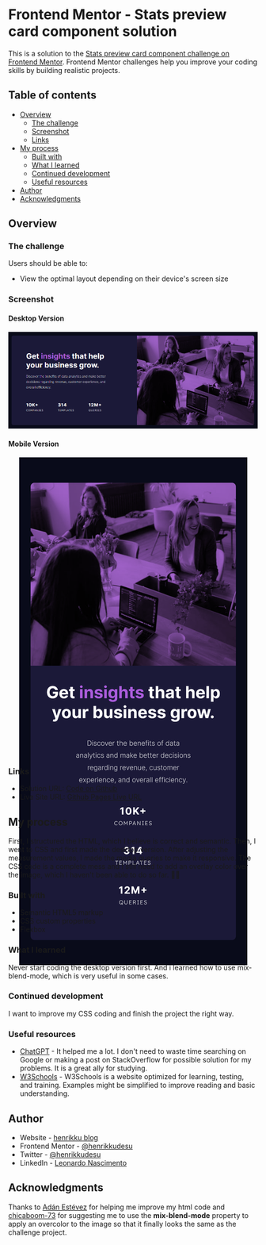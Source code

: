 # Frontend Mentor - Stats preview card component solution

This is a solution to the [Stats preview card component challenge on Frontend Mentor](https://www.frontendmentor.io/challenges/stats-preview-card-component-8JqbgoU62). Frontend Mentor challenges help you improve your coding skills by building realistic projects. 

## Table of contents

- [Overview](#overview)
  - [The challenge](#the-challenge)
  - [Screenshot](#screenshot)
  - [Links](#links)
- [My process](#my-process)
  - [Built with](#built-with)
  - [What I learned](#what-i-learned)
  - [Continued development](#continued-development)
  - [Useful resources](#useful-resources)
- [Author](#author)
- [Acknowledgments](#acknowledgments)

## Overview

### The challenge

Users should be able to:

- View the optimal layout depending on their device's screen size

### Screenshot

#### Desktop Version
<p align="center"><img src="./screenshots/desktop-ver.png"></p>

#### Mobile Version
<p align="center" style="height: 390px; height: 600px"><img src="./screenshots/mobile-ver.png"></p>


### Links

- Solution URL: [Code on Github](https://github.com/henrikkudesu/stats-preview-card-component)
- Live Site URL: [Github Pages Live URL](https://henrikkudesu.github.io/stats-preview-card-component/)

## My process
First, I structured the HTML, which I believe is correct and semantic. Then, I went to CSS and first made the desktop version. After adjusting the measurement values, I made the media queries to make it responsive. The CSS code is a complete mess and I still need to add an overlay color over the image, which I haven't been able to do so far. 🤷‍♂️

### Built with

- Semantic HTML5 markup
- CSS custom properties
- Flexbox


### What I learned

Never start coding the desktop version first. And i learned how to use mix-blend-mode, which is very useful in some cases.

### Continued development

I want to improve my CSS coding and finish the project the right way.

### Useful resources

- [ChatGPT](https://chat.openai.com) - It helped me a lot. I don't need to waste time searching on Google or making a post on StackOverflow for possible solution for my problems. It is a great ally for studying.
- [W3Schools](https://www.w3schools.com) - W3Schools is a website optimized for learning, testing, and training. Examples might be simplified to improve reading and basic understanding.

## Author

- Website - [henrikku blog](https://henrikkudesu.github.io/)
- Frontend Mentor - [@henrikkudesu](https://www.frontendmentor.io/profile/henrikkudesu)
- Twitter - [@henrikkudesu](https://twitter.com/henrikkudesu)
- LinkedIn - [Leonardo Nascimento](https://www.linkedin.com/in/leonardo-henrikku/)

## Acknowledgments

Thanks to [Adán Estévez](https://www.frontendmentor.io/profile/rafdidact) for helping me improve my html code and [chicaboom-73](https://www.frontendmentor.io/profile/chicaboom-73) for suggesting me to use the **mix-blend-mode** property to apply an overcolor to the image so that it finally looks the same as the challenge project.


